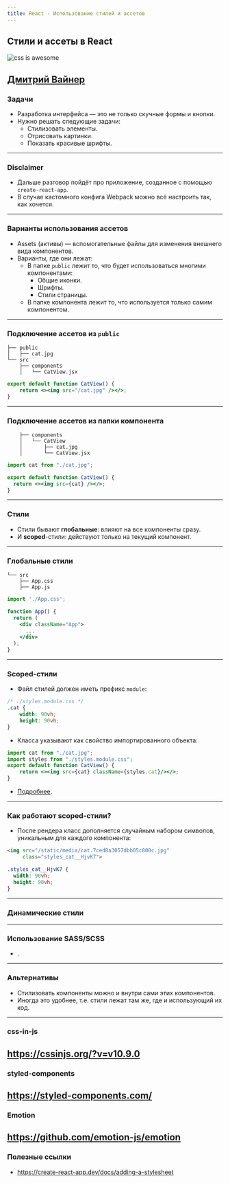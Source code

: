 ```yaml
---
title: React - Использование стилей и ассетов
---
```


## Стили и ассеты в React

![css is awesome](assets/react-styling/css-awesome.png)

[Дмитрий Вайнер](https://github.com/dmitryweiner)
---

### Задачи
* Разработка интерфейса &mdash; это не только скучные формы и кнопки.
* Нужно решать следующие задачи:
    * Стилизовать элементы.
    * Отрисовать картинки.
    * Показать красивые шрифты.
---

### Disclaimer
* Дальше разговор пойдёт про приложение, созданное с помощью ```create-react-app```.
* В случае кастомного конфига Webpack можно всё настроить так, как хочется.
---

### Варианты использования ассетов
* Assets (активы) &mdash; вспомогательные файлы для изменения внешнего вида компонентов.
* Варианты, где они лежат:
  * В папке ```public``` лежит то, что будет использоваться многими компонентами:
    * Общие иконки.
    * Шрифты.
    * Стили страницы.
  * В папке компонента лежит то, что используется только самим компонентом.
---

### Подключение ассетов из `public`
```shell
├── public
│   ├── cat.jpg
└── src
    ├── components
    │   └── CatView.jsx
```
```jsx
export default function CatView() {
    return <><img srс="/cat.jpg" /></>;
}
```
---

### Подключение ассетов из папки компонента
```shell
    ├── components
    │   └── CatView
    │       ├── cat.jpg
    │       └── CatView.jsx
```
```jsx
import cat from "./cat.jpg";

export default function CatView() {
  return <><img src={cat} /></>;
}
```
---

### Стили
* Стили бывают **глобальные**: влияют на все компоненты сразу.
* И **scoped**-стили: действуют только на текущий компонент.
---

### Глобальные стили
```shell
└── src
    ├── App.css
    ├── App.js
```
```jsx
import './App.css';

function App() {
  return (
    <div className="App">
      ...
    </div>
  );
}
```
---

### Scoped-стили
* Файл стилей должен иметь префикс `module`:
```css
/* ./styles.module.css */
.cat {
    width: 90vh;
    height: 90vh;
}
```
* Класса указывают как свойство импортированного объекта:
```jsx
import cat from "./cat.jpg";
import styles from "./styles.module.css";
export default function CatView() {
    return <><img src={cat} className={styles.cat}/></>;
}
```
* [Подробнее](https://create-react-app.dev/docs/adding-a-css-modules-stylesheet/).
---

### Как работают scoped-стили?
* После рендера класс дополняется случайным набором символов, уникальным для каждого компонента:

```html
<img src="/static/media/cat.7ced8a3057dbb05c800c.jpg" 
     class="styles_cat__HjvK7">
```

```css
.styles_cat__HjvK7 {
  width: 90vh;
  height: 90vh;
}
```
---

### Динамические стили
---

### Использование SASS/SCSS
* [](https://create-react-app.dev/docs/adding-a-sass-stylesheet).
---

### Альтернативы
* Стилизовать компоненты можно и внутри сами этих компонентов.
* Иногда это удобнее, т.е. стили лежат там же, где и использующий их код.
---

### css-in-js
https://cssinjs.org/?v=v10.9.0
---

### styled-components
https://styled-components.com/
---

### Emotion
https://github.com/emotion-js/emotion
---

### Полезные ссылки 
* https://create-react-app.dev/docs/adding-a-stylesheet
